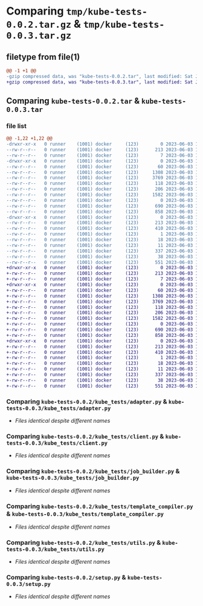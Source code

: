 # Comparing `tmp/kube-tests-0.0.2.tar.gz` & `tmp/kube-tests-0.0.3.tar.gz`

## filetype from file(1)

```diff
@@ -1 +1 @@
-gzip compressed data, was "kube-tests-0.0.2.tar", last modified: Sat Jun  3 14:10:22 2023, max compression
+gzip compressed data, was "kube-tests-0.0.3.tar", last modified: Sat Jun  3 14:12:02 2023, max compression
```

## Comparing `kube-tests-0.0.2.tar` & `kube-tests-0.0.3.tar`

### file list

```diff
@@ -1,22 +1,22 @@
-drwxr-xr-x   0 runner    (1001) docker     (123)        0 2023-06-03 14:10:22.757142 kube-tests-0.0.2/
--rw-r--r--   0 runner    (1001) docker     (123)      213 2023-06-03 14:10:22.757142 kube-tests-0.0.2/PKG-INFO
--rw-r--r--   0 runner    (1001) docker     (123)        7 2023-06-03 14:09:49.000000 kube-tests-0.0.2/README.md
-drwxr-xr-x   0 runner    (1001) docker     (123)        0 2023-06-03 14:10:22.753142 kube-tests-0.0.2/kube_tests/
--rw-r--r--   0 runner    (1001) docker     (123)       60 2023-06-03 14:09:49.000000 kube-tests-0.0.2/kube_tests/__init__.py
--rw-r--r--   0 runner    (1001) docker     (123)     1308 2023-06-03 14:09:49.000000 kube-tests-0.0.2/kube_tests/adapter.py
--rw-r--r--   0 runner    (1001) docker     (123)     3769 2023-06-03 14:09:49.000000 kube-tests-0.0.2/kube_tests/client.py
--rw-r--r--   0 runner    (1001) docker     (123)      118 2023-06-03 14:09:49.000000 kube-tests-0.0.2/kube_tests/iloader.py
--rw-r--r--   0 runner    (1001) docker     (123)      206 2023-06-03 14:09:49.000000 kube-tests-0.0.2/kube_tests/iparser.py
--rw-r--r--   0 runner    (1001) docker     (123)     1582 2023-06-03 14:09:49.000000 kube-tests-0.0.2/kube_tests/job_builder.py
--rw-r--r--   0 runner    (1001) docker     (123)        0 2023-06-03 14:09:49.000000 kube-tests-0.0.2/kube_tests/py.typed
--rw-r--r--   0 runner    (1001) docker     (123)      690 2023-06-03 14:09:49.000000 kube-tests-0.0.2/kube_tests/template_compiler.py
--rw-r--r--   0 runner    (1001) docker     (123)      858 2023-06-03 14:09:49.000000 kube-tests-0.0.2/kube_tests/utils.py
-drwxr-xr-x   0 runner    (1001) docker     (123)        0 2023-06-03 14:10:22.757142 kube-tests-0.0.2/kube_tests.egg-info/
--rw-r--r--   0 runner    (1001) docker     (123)      213 2023-06-03 14:10:22.000000 kube-tests-0.0.2/kube_tests.egg-info/PKG-INFO
--rw-r--r--   0 runner    (1001) docker     (123)      410 2023-06-03 14:10:22.000000 kube-tests-0.0.2/kube_tests.egg-info/SOURCES.txt
--rw-r--r--   0 runner    (1001) docker     (123)        1 2023-06-03 14:10:22.000000 kube-tests-0.0.2/kube_tests.egg-info/dependency_links.txt
--rw-r--r--   0 runner    (1001) docker     (123)       18 2023-06-03 14:10:22.000000 kube-tests-0.0.2/kube_tests.egg-info/requires.txt
--rw-r--r--   0 runner    (1001) docker     (123)       11 2023-06-03 14:10:22.000000 kube-tests-0.0.2/kube_tests.egg-info/top_level.txt
--rw-r--r--   0 runner    (1001) docker     (123)      337 2023-06-03 14:09:49.000000 kube-tests-0.0.2/pyproject.toml
--rw-r--r--   0 runner    (1001) docker     (123)       38 2023-06-03 14:10:22.757142 kube-tests-0.0.2/setup.cfg
--rw-r--r--   0 runner    (1001) docker     (123)      551 2023-06-03 14:09:49.000000 kube-tests-0.0.2/setup.py
+drwxr-xr-x   0 runner    (1001) docker     (123)        0 2023-06-03 14:12:02.180372 kube-tests-0.0.3/
+-rw-r--r--   0 runner    (1001) docker     (123)      213 2023-06-03 14:12:02.180372 kube-tests-0.0.3/PKG-INFO
+-rw-r--r--   0 runner    (1001) docker     (123)        7 2023-06-03 14:11:31.000000 kube-tests-0.0.3/README.md
+drwxr-xr-x   0 runner    (1001) docker     (123)        0 2023-06-03 14:12:02.180372 kube-tests-0.0.3/kube_tests/
+-rw-r--r--   0 runner    (1001) docker     (123)       60 2023-06-03 14:11:31.000000 kube-tests-0.0.3/kube_tests/__init__.py
+-rw-r--r--   0 runner    (1001) docker     (123)     1308 2023-06-03 14:11:31.000000 kube-tests-0.0.3/kube_tests/adapter.py
+-rw-r--r--   0 runner    (1001) docker     (123)     3769 2023-06-03 14:11:31.000000 kube-tests-0.0.3/kube_tests/client.py
+-rw-r--r--   0 runner    (1001) docker     (123)      118 2023-06-03 14:11:31.000000 kube-tests-0.0.3/kube_tests/iloader.py
+-rw-r--r--   0 runner    (1001) docker     (123)      206 2023-06-03 14:11:31.000000 kube-tests-0.0.3/kube_tests/iparser.py
+-rw-r--r--   0 runner    (1001) docker     (123)     1582 2023-06-03 14:11:31.000000 kube-tests-0.0.3/kube_tests/job_builder.py
+-rw-r--r--   0 runner    (1001) docker     (123)        0 2023-06-03 14:11:31.000000 kube-tests-0.0.3/kube_tests/py.typed
+-rw-r--r--   0 runner    (1001) docker     (123)      690 2023-06-03 14:11:31.000000 kube-tests-0.0.3/kube_tests/template_compiler.py
+-rw-r--r--   0 runner    (1001) docker     (123)      858 2023-06-03 14:11:31.000000 kube-tests-0.0.3/kube_tests/utils.py
+drwxr-xr-x   0 runner    (1001) docker     (123)        0 2023-06-03 14:12:02.180372 kube-tests-0.0.3/kube_tests.egg-info/
+-rw-r--r--   0 runner    (1001) docker     (123)      213 2023-06-03 14:12:02.000000 kube-tests-0.0.3/kube_tests.egg-info/PKG-INFO
+-rw-r--r--   0 runner    (1001) docker     (123)      410 2023-06-03 14:12:02.000000 kube-tests-0.0.3/kube_tests.egg-info/SOURCES.txt
+-rw-r--r--   0 runner    (1001) docker     (123)        1 2023-06-03 14:12:02.000000 kube-tests-0.0.3/kube_tests.egg-info/dependency_links.txt
+-rw-r--r--   0 runner    (1001) docker     (123)       18 2023-06-03 14:12:02.000000 kube-tests-0.0.3/kube_tests.egg-info/requires.txt
+-rw-r--r--   0 runner    (1001) docker     (123)       11 2023-06-03 14:12:02.000000 kube-tests-0.0.3/kube_tests.egg-info/top_level.txt
+-rw-r--r--   0 runner    (1001) docker     (123)      337 2023-06-03 14:11:31.000000 kube-tests-0.0.3/pyproject.toml
+-rw-r--r--   0 runner    (1001) docker     (123)       38 2023-06-03 14:12:02.180372 kube-tests-0.0.3/setup.cfg
+-rw-r--r--   0 runner    (1001) docker     (123)      551 2023-06-03 14:11:31.000000 kube-tests-0.0.3/setup.py
```

### Comparing `kube-tests-0.0.2/kube_tests/adapter.py` & `kube-tests-0.0.3/kube_tests/adapter.py`

 * *Files identical despite different names*

### Comparing `kube-tests-0.0.2/kube_tests/client.py` & `kube-tests-0.0.3/kube_tests/client.py`

 * *Files identical despite different names*

### Comparing `kube-tests-0.0.2/kube_tests/job_builder.py` & `kube-tests-0.0.3/kube_tests/job_builder.py`

 * *Files identical despite different names*

### Comparing `kube-tests-0.0.2/kube_tests/template_compiler.py` & `kube-tests-0.0.3/kube_tests/template_compiler.py`

 * *Files identical despite different names*

### Comparing `kube-tests-0.0.2/kube_tests/utils.py` & `kube-tests-0.0.3/kube_tests/utils.py`

 * *Files identical despite different names*

### Comparing `kube-tests-0.0.2/setup.py` & `kube-tests-0.0.3/setup.py`

 * *Files identical despite different names*

